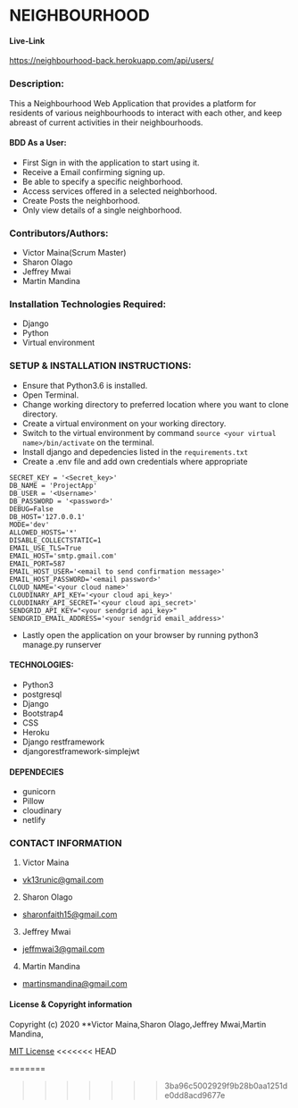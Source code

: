 # NEIGHBOURHOOD 
#### Live-Link
https://neighbourhood-back.herokuapp.com/api/users/
### Description:
This a Neighbourhood Web Application that provides a platform for residents of various neighbourhoods to interact with each other, and keep abreast of current activities in their neighbourhoods.
#### BDD As a User:
* First Sign in with the application to start using it.
* Receive a Email confirming signing up.
* Be able to specify a specific neighborhood.
* Access services offered in a selected neighborhood.
* Create Posts the neighborhood.
* Only view details of a single neighborhood.

### Contributors/Authors:
* Victor Maina(Scrum Master)
* Sharon Olago
* Jeffrey Mwai
* Martin Mandina

### Installation Technologies Required:
* Django
* Python
* Virtual environment

### SETUP & INSTALLATION INSTRUCTIONS:
 * Ensure that Python3.6 is installed.
 * Open Terminal.
 * Change working directory to preferred location where you want to clone directory.
 * Create a virtual environment on your working directory.
 * Switch to the virtual environment by command ```source <your virtual name>/bin/activate``` on the terminal. 
 * Install django and depedencies listed in the ```requirements.txt```
  * Create a .env file and add own credentials where appropriate

```
SECRET_KEY = '<Secret_key>'
DB_NAME = 'ProjectApp'
DB_USER = '<Username>'
DB_PASSWORD = '<password>'
DEBUG=False
DB_HOST='127.0.0.1'
MODE='dev' 
ALLOWED_HOSTS='*'
DISABLE_COLLECTSTATIC=1
EMAIL_USE_TLS=True
EMAIL_HOST='smtp.gmail.com'
EMAIL_PORT=587
EMAIL_HOST_USER='<email to send confirmation message>'
EMAIL_HOST_PASSWORD='<email password>'
CLOUD_NAME='<your cloud name>'
CLOUDINARY_API_KEY='<your cloud api_key>'
CLOUDINARY_API_SECRET='<your cloud api_secret>'
SENDGRID_API_KEY="<your sendgrid api_key>"
SENDGRID_EMAIL_ADDRESS='<your sendgrid email_address>'
```
* Lastly open the application on your browser by running python3 manage.py runserver

#### TECHNOLOGIES:
* Python3
* postgresql
* Django
* Bootstrap4
* CSS
* Heroku
* Django restframework
* djangorestframework-simplejwt

#### DEPENDECIES
* gunicorn
* Pillow
* cloudinary
* netlify

### CONTACT INFORMATION
1. Victor Maina 
* vk13runic@gmail.com
2. Sharon Olago
* sharonfaith15@gmail.com
3. Jeffrey Mwai
* jeffmwai3@gmail.com
4. Martin Mandina
* martinsmandina@gmail.com

#### License  & Copyright information
Copyright (c) 2020 **Victor Maina,Sharon Olago,Jeffrey Mwai,Martin Mandina,

[MIT License](./LICENSE)
<<<<<<< HEAD





  


=======
>>>>>>> 3ba96c5002929f9b28b0aa1251de0dd8acd9677e
